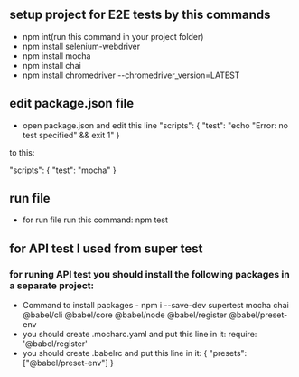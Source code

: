 ## setup project for E2E tests by this commands
- npm int(run this command in your project folder)
- npm install selenium-webdriver
- npm install mocha
- npm install chai
- npm install chromedriver --chromedriver_version=LATEST


## edit package.json file
- open package.json and edit this line
"scripts": {
    "test": "echo \"Error: no test specified\" && exit 1"
  }
  
 to this:
 
 "scripts": {
    "test": "mocha"
  }


## run file
- for run file run this command: npm test


## for API test I used from super test
### for runing API test you should install the following packages in a separate project:
- Command to install packages - npm i --save-dev supertest mocha chai @babel/cli @babel/core @babel/node @babel/register @babel/preset-env
- you should create .mocharc.yaml and put this line in it: require: '@babel/register'
- you should create .babelrc and put this line in it: { "presets": ["@babel/preset-env"] }
